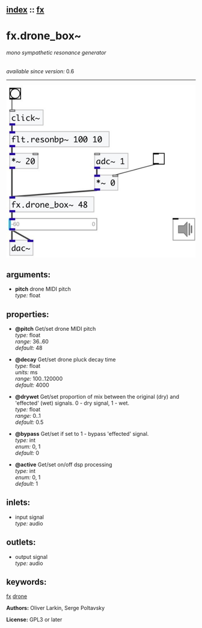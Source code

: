 [index](index.html) :: [fx](category_fx.html)
---

# fx.drone_box~

###### mono sympathetic resonance generator

*available since version:* 0.6

---




[![example](../examples/img/fx.drone_box~.jpg)](../examples/pd/fx.drone_box~.pd)



## arguments:

* **pitch**
drone MIDI pitch<br>
_type:_ float<br>





## properties:

* **@pitch** 
Get/set drone MIDI pitch<br>
_type:_ float<br>
_range:_ 36..60<br>
_default:_ 48<br>

* **@decay** 
Get/set drone pluck decay time<br>
_type:_ float<br>
_units:_ ms<br>
_range:_ 100..120000<br>
_default:_ 4000<br>

* **@drywet** 
Get/set proportion of mix between the original (dry) and &#39;effected&#39; (wet) signals. 0 -
dry signal, 1 - wet.<br>
_type:_ float<br>
_range:_ 0..1<br>
_default:_ 0.5<br>

* **@bypass** 
Get/set if set to 1 - bypass &#39;effected&#39; signal.<br>
_type:_ int<br>
_enum:_ 0, 1<br>
_default:_ 0<br>

* **@active** 
Get/set on/off dsp processing<br>
_type:_ int<br>
_enum:_ 0, 1<br>
_default:_ 1<br>



## inlets:

* input signal<br>
_type:_ audio



## outlets:

* output signal<br>
_type:_ audio



## keywords:

[fx](keywords/fx.html)
[drone](keywords/drone.html)






**Authors:** Oliver Larkin, Serge Poltavsky




**License:** GPL3 or later





